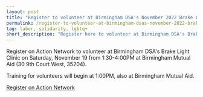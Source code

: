 ```yaml
---
layout: post
title: "Register to volunteer at Birmingham DSA's November 2022 Brake Light Clinic!"
permalink: /register-to-volunteer-at-birmingham-dsas-november-2022-brake-light-clinic/
tag: labor, solidarity, lgbtq+
short_description: "Register here to volunteer at Birmingham DSA's Brake Light Clinic on Saturday, November 19 from 1:30-4:00PM at Birmingham Mutual Aid (30 9th Court West, 35204)."
---
```


Register on Action Network to volunteer at Birmingham DSA's Brake Light Clinic on Saturday, November 19 from 1:30-4:00PM at Birmingham Mutual Aid (30 9th Court West, 35204).

Training for volunteers will begin at 1:00PM, also at Birmingham Mutual Aid.

[Register on Action Network](https://actionnetwork.org/forms/register-to-volunteer-at-birmingham-dsas-november-2022-brake-light-clinic/)



